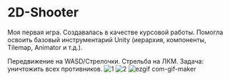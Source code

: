 # 2D-Shooter
Моя первая игра. Создавалась в качестве курсовой работы. Помогла освоить базовый инструментарий Unity (иерархия, компоненты, Tilemap, Animator и т.д.).

Передвижение на WASD/Стрелочки. Стрельба на ЛКМ. Задача: уничтожить всех противников.
![1](https://user-images.githubusercontent.com/74771589/201474023-3f429e1e-04f4-498b-9f83-bb04b143437a.png)
![2](https://user-images.githubusercontent.com/74771589/201474037-9fa24fad-c797-45d2-8b3a-028423e32c2e.png)
![ezgif com-gif-maker](https://user-images.githubusercontent.com/74771589/203590341-bff1b483-40fe-4350-8205-524df9c16a79.gif)
